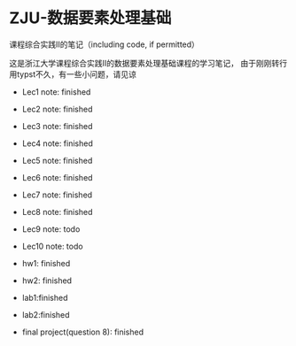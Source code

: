 # ZJU-数据要素处理基础
课程综合实践II的笔记（including code, if permitted）

这是浙江大学课程综合实践II的数据要素处理基础课程的学习笔记，
由于刚刚转行用typst不久，有一些小问题，请见谅

- Lec1 note: finished
- Lec2 note: finished
- Lec3 note: finished
- Lec4 note: finished
- Lec5 note: finished
- Lec6 note: finished
- Lec7 note: finished
- Lec8 note: finished
- Lec9 note: todo
- Lec10 note: todo

- hw1: finished
- hw2: finished

- lab1:finished
- lab2:finished

- final project(question 8): finished
